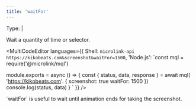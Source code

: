 ```yaml
---
title: 'waitFor'
--- 
```


Type: <TypeContainer><Type children='<number>'/> | <Type children='<string>'/></TypeContainer>

Wait a quantity of time or selector.

<MultiCodeEditor languages={{
  Shell: `microlink-api https://kikobeats.com&screenshot&waitFor=1500`,
  'Node.js': `const mql = require('@microlink/mql')
 
module.exports = async () => {
  const { status, data, response } = await mql(
    'https://kikobeats.com'. { 
      screenshot: true
      waitFor: 1500
  })
  console.log(status, data)
}
  `
  }} 
/>

<Figcaption>`waitFor` is useful to wait until animation ends for taking the screenshot.</Figcaption>
